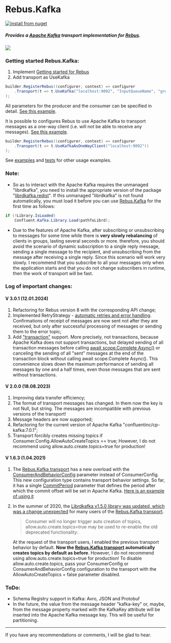 # Rebus.Kafka

[![install from nuget](https://img.shields.io/nuget/v/Rebus.Kafka.svg?style=flat-square)](https://www.nuget.org/packages/Rebus.Kafka)

##### Provides a [Apache Kafka](https://kafka.apache.org/) transport implementation for [Rebus](https://github.com/rebus-org/Rebus).
![](https://raw.githubusercontent.com/glazkovalex/Rebus.Kafka/master/image.png)
### Getting started Rebus.Kafka:
1. Implement [Getting started for Rebus](https://github.com/rebus-org/Rebus#getting-started)
2. Add transport as UseKafka
```csharp
builder.RegisterRebus((configurer, context) => configurer
	.Transport(t => t.UseKafka("localhost:9092", "InputQueueName", "groupName"))
);
```

All parameters for the producer and the consumer can be specified in detail. [See this example](https://github.com/glazkovalex/Rebus.Kafka/blob/master/Examples/Scaleout.Producer/Program.cs).

It is possible to configures Rebus to use Apache Kafka to transport messages as a one-way client (i.e. will not be able to receive any messages). [See this example](https://github.com/glazkovalex/Rebus.Kafka/blob/master/Examples/KafkaAsOneWayTransport/Program.cs).

```csharp
builder.RegisterRebus((configurer, context) => configurer
	.Transport(t => t.UseKafkaAsOneWayClient("localhost:9092"))
);
```

See [examples](https://github.com/glazkovalex/Rebus.Kafka/tree/master/Examples) and [tests](https://github.com/glazkovalex/Rebus.Kafka/tree/master/Rebus.Kafka.Tests) for other usage examples.

### Note: 
- So as to interact with the Apache Kafka requires the unmanaged "librdkafka", you need to install the appropriate version of the package "[librdkafka.redist](https://www.nuget.org/packages/librdkafka.redist)". If this unmanaged "librdkafka" is not found automatically, you must load it before you can use [Rebus.Kafka](https://github.com/glazkovalex/Rebus.Kafka) for the first time as follows:

```csharp
if (!Library.IsLoaded)
	Confluent.Kafka.Library.Load(pathToLibrd);
```

- Due to the features of Apache Kafka, after subscribing or unsubscribing to messages for some time while there is **very slowly rebalancing** of clients in groups, lasting several seconds or more. therefore, you should avoid the scenario of dynamic subscription to a single reply message, sending a single message to the recipient, and unsubscribing from the message after receiving a single reply. Since this scenario will work very slowly. I recommend that you subscribe to all your messages only when the application starts and that you do not change subscribers in runtime, then the work of transport will be fast.

### Log of important changes:
#### V 3.0.1 (12.01.2024)
1. Refactoring for Rebus version 8 with the corresponding API change;
2. Implemented RetryStrategy - [automatic retries and error handling](https://github.com/rebus-org/Rebus/wiki/Automatic-retries-and-error-handling). Confirmations of receipt of messages are now sent not after they are received, but only after successful processing of messages or sending them to the error topic; 
3. Add ["transaction"](https://github.com/rebus-org/Rebus/wiki/Transactions) support. More precisely, not transactions, because Apache Kafka does not support transactions, but delayed sending of all transaction messages before calling [await scope.Complete Async()](https://github.com/glazkovalex/Rebus.Kafka/blob/bb7775d2b395fac10d2840517649722e279115e0/Rebus.Kafka.Tests/TransactionsTests.cs#L69) or canceling the sending of all "sent" messages at the end of the transaction block without calling await scope.Complete Async(). This convenience slows down the maximum performance of sending all messages by one and a half times, even those messages that are sent without transactions.

#### V 2.0.0 (18.08.2023)
1. Improving data transfer efficiency; 
2. The format of transport messages has changed. In them now the key is not Null, but string. The messages are incompatible with previous versions of the transport!
3. Message headers are now supported;
4. Refactoring for the current version of Apache Kafka "confluentinc/cp-kafka:7.0.1"; 
5. Transport forcibly creates missing topics if Consumer.Config.AllowAutoCreateTopics == true; However, I do not recommend using allow.auto.create.topics=true for production! 

#### V 1.6.3 (1.04.2021)
1. The [Rebus.Kafka transport](https://github.com/glazkovalex/Rebus.Kafka) has a new overload with the [ConsumerAndBehaviorConfig](https://github.com/glazkovalex/Rebus.Kafka/blob/master/Rebus.Kafka/Configs/ConsumerAndBehaviorConfig.cs) parameter instead of ConsumerConfig. This new configuration type contains transport behavior settings. So far, it has a single [CommitPeriod](https://github.com/glazkovalex/Rebus.Kafka/blob/master/Rebus.Kafka/Configs/ConsumerBehaviorConfig.cs) parameter that defines the period after which the commit offset will be set in Apache Kafka. [Here is an example of using it ](https://github.com/glazkovalex/Rebus.Kafka/blob/master/Rebus.Kafka.Tests/SimpleTests.cs#L69)

2. In the summer of 2020, the [Librdkafka v1.5.0 library was updated, which was a change unexpected](https://github.com/edenhill/librdkafka/releases/tag/v1.5.0) for many users of the [Rebus.Kafka transport](https://github.com/glazkovalex/Rebus.Kafka). 
	> Consumer will no longer trigger auto creation of topics, allow.auto.create.topics=true may be used to re-enable the old deprecated functionality:
 
	At the request of the transport users, I enabled the previous transport behavior by default. **Now the [Rebus.Kafka transport](https://github.com/glazkovalex/Rebus.Kafka) automatically creates topics by default as before**. 
	However, I do not recommend using allow.auto.create.topics=true for production! To disable allow.auto.create.topics, pass your ConsumerConfig or ConsumerAndBehaviorConfig configuration to the transport with the AllowAutoCreateTopics = false parameter disabled.

### ToDo:
- Schema Registry support in Kafka: Avro, JSON and Protobuf
- In the future, the value from the message header "kafka-key" or, maybe, from the message property marked with the KafkaKey attribute will be inserted into the Apache Kafka message key. This will be useful for partitioning.

---
If you have any recommendations or comments, I will be glad to hear.
